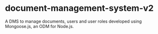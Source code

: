 # document-management-system-v2
A DMS to manage documents, users and user roles developed using Mongoose.js, an ODM for Node.js.
